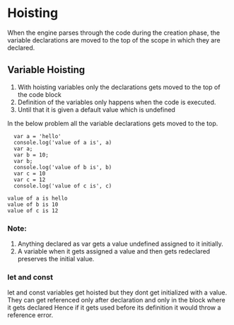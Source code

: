 # Hoisting
When the engine parses through the code during the creation phase,
the variable declarations are moved to the top of the scope in which 
they are declared.

## Variable Hoisting
1. With hoisting variables only the declarations gets moved to the top
of the code block
2. Definition of the variables only happens when the code is executed.
3. Until that it is given a default value which is undefined

In the below problem all the variable declarations gets moved to the top.

```
  var a = 'hello'
  console.log('value of a is', a)
  var a;
  var b = 10;
  var b;
  console.log('value of b is', b)
  var c = 10
  var c = 12
  console.log('value of c is', c)
```

```
value of a is hello
value of b is 10
value of c is 12
```

### Note: 
1. Anything declared as var gets a value undefined assigned to it initially.
2. A variable when it gets assigned a value and then gets redeclared preserves the initial value.

### let and const
let and const variables get hoisted but they dont get initialized with a value.
They can get referenced only after declaration and only in the block where it gets declared
Hence if it gets used before its definition it would throw a reference error.


